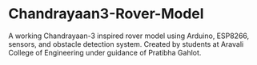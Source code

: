 # Chandrayaan3-Rover-Model
A working Chandrayaan-3 inspired rover model using Arduino, ESP8266, sensors, and obstacle detection system. Created by students at Aravali College of Engineering under guidance of Pratibha Gahlot.
